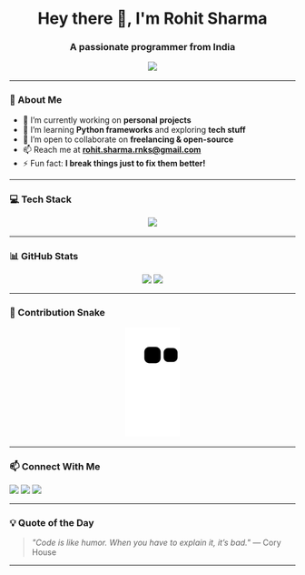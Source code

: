 <h1 align="center">Hey there 👋, I'm Rohit Sharma</h1>
<h3 align="center">A passionate programmer from India</h3>

<p align="center">
  <img src="https://readme-typing-svg.demolab.com/?lines=Welcome+to+my+GitHub!;I'm+a+coder;I+love+building+cool+things&center=true&width=440&height=45&color=58A6FF&vCenter=true&pause=1000&size=22" />
</p>

---

### 🧠 About Me

- 🔭 I’m currently working on **personal projects**
- 🌱 I’m learning **Python frameworks** and exploring **tech stuff**
- 👯 I’m open to collaborate on **freelancing & open-source**
- 📫 Reach me at **rohit.sharma.rnks@gmail.com**
- ⚡ Fun fact: **I break things just to fix them better!**

---

### 💻 Tech Stack

<p align="center">
  <img src="https://skillicons.dev/icons?i=python,js,html,css,git,github,vscode,figma,docker&perline=9" />
</p>

---

### 📊 GitHub Stats

<p align="center">
  <img src="https://github-readme-stats.vercel.app/api?username=NeonSync&show_icons=true&theme=tokyonight&hide_border=true" width="48%" />
  <img src="https://github-readme-streak-stats.herokuapp.com?user=NeonSync&theme=tokyonight&hide_border=true" width="48%" />
</p>

---

### 🐍 Contribution Snake

<p align="center">
  <img src="https://raw.githubusercontent.com/NeonSync/NeonSync/output/github-contribution-grid-snake.svg" alt="snake gif" />
</p>

 

---

### 📫 Connect With Me

<p align="left">
  <a href="mailto:rohit.sharma.rnks@gmail.com"><img src="https://skillicons.dev/icons?i=gmail" height="30" /></a>
  <a href="https://www.linkedin.com/in/rohit-sharma-codes/"><img src="https://skillicons.dev/icons?i=linkedin" height="30" /></a>
  <a href="https://www.instagram.com/rohiittt.s/"><img src="https://skillicons.dev/icons?i=instagram" height="30" /></a>
</p>

---

### 💡 Quote of the Day

> _"Code is like humor. When you have to explain it, it’s bad."_ — Cory House

---

